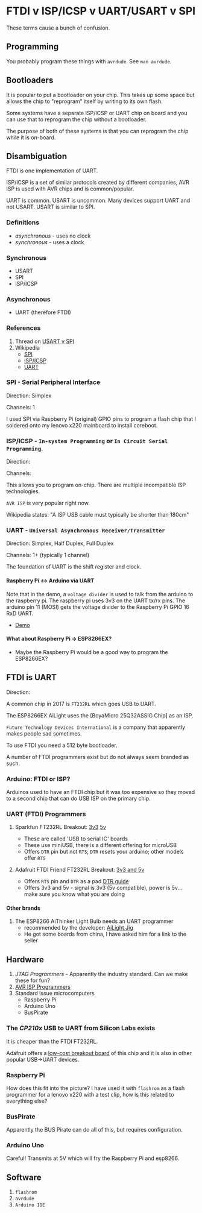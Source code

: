 # FTDI v ISP/ICSP v UART/USART v SPI

These terms cause a bunch of confusion.

## Programming

You probably program these things with `avrdude`. See `man avrdude`.


## Bootloaders

It is popular to put a bootloader on your chip. This takes up some space but allows the chip to "reprogram" itself by writing to its own flash.

Some systems have a separate ISP/ICSP or UART chip on board and you can use that to reprogram the chip without a bootloader.

The purpose of both of these systems is that you can reprogram the chip while it is on-board.


## Disambiguation

FTDI is one implementation of UART. 

ISP/ICSP is a set of similar protocols created by different companies, AVR ISP is used with AVR chips and is common/popular.

UART is common. USART is uncommon. Many devices support UART and not USART. USART is similar to SPI.


### Definitions

- *asynchronous* - uses no clock
- *synchronous* - uses a clock


### Synchronous

- USART 
- SPI
- ISP/ICSP


### Asynchronous

- UART (therefore FTDI)


### References

1. Thread on [USART v SPI](https://electronics.stackexchange.com/questions/55960/difference-between-miso-mosi-and-txd-rxd)
1. Wikipedia
    - [SPI](https://en.wikipedia.org/wiki/Serial_Peripheral_Interface_Bus)
    - [ISP/ICSP](https://en.wikipedia.org/wiki/In-system_programming)
    - [UART](https://en.wikipedia.org/wiki/Universal_asynchronous_receiver/transmitter)


### SPI - Serial Peripheral Interface

Direction: Simplex

Channels: 1

I used SPI via Raspberry Pi (original) GPIO pins to program a flash chip that I soldered onto my lenovo x220 mainboard to install coreboot.


### ISP/ICSP - `In-system Programming` or `In Circuit Serial Programming`.

Direction: 

Channels: 

This allows you to program on-chip. There are multiple incompatible ISP technologies.

`AVR ISP` is very popular right now.

Wikipedia states: "A ISP USB cable must typically be shorter than 180cm"


### UART - `Universal Asynchronous Receiver/Transmitter`

Direction: Simplex, Half Duplex, Full Duplex

Channels: 1+ (typically 1 channel)

The foundation of UART is the shift register and clock.


#### Raspberry Pi <-> Arduino via UART

Note that in the demo, a `voltage divider` is used to talk from the arduino to the raspberry pi. The raspberry pi uses 3v3 on the UART tx/rx pins.  The arduino pin 11 (MOSI) gets the voltage divider to the Raspberry Pi GPIO 16 RxD UART.

- [Demo](http://radiostud.io/understanding-raspberrypi-uart-communication/)


#### What about Raspberry Pi -> ESP8266EX?

- Maybe the Raspberry Pi would be a good way to program the ESP8266EX?


## FTDI is UART

Direction: 

A common chip in 2017 is `FT232RL` which goes USB to UART.

The ESP8266EX AiLight uses the [BoyaMicro 25Q32ASSIG Chip] as an ISP.

`Future Technology Devices International` is a company that apparently makes people sad sometimes.

To use FTDI you need a 512 byte bootloader.

A number of FTDI programmers exist but do not always seem branded as such.


### Arduino: FTDI or ISP?

Arduinos used to have an FTDI chip but it was too expensive so they moved to a second chip that can do USB ISP on the primary chip.


### UART (FTDI) Programmers

1. Sparkfun FT232RL Breakout: [3v3](https://www.sparkfun.com/products/9873) [5v](https://www.sparkfun.com/products/9716)
    - These are called 'USB to serial IC' boards
    - These use miniUSB, there is a different offering for microUSB
    - Offers `DTR` pin but not `RTS`; `DTR` resets your arduino; other models offer `RTS`

1. Adafruit FTDI Friend FT232RL Breakout: [3v3 and 5v](https://learn.adafruit.com/ftdi-friend)
    - Offers `RTS` pin and `DTR` as a pad [DTR guide](https://learn.adafruit.com/ftdi-friend/programming-blank-avrs)
    - Offers 3v3 and 5v - signal is 3v3 (5v compatible), power is 5v... make sure you know what you are doing


#### Other brands

1. The ESP8266 AiThinker Light Bulb needs an UART programmer
    - recommended by the developer: [AiLight Jig](https://www.sachatelgenhof.nl/blog/ailight-jig)
    - He got some boards from china, I have asked him for a link to the seller


## Hardware

1. *JTAG Programmers* - Apparently the industry standard. Can we make these for fun?
2. [AVR ISP Programmers](http://www.ladyada.net/learn/avr/programmers.html)
3. Standard issue microcomputers
    - Raspberry Pi
    - Arduino Uno
    - BusPirate

### The *CP210x* USB to UART from Silicon Labs exists

It is cheaper than the FTDI FT232RL.

Adafruit offers a [low-cost breakout board](https://www.adafruit.com/product/3309) of this chip and it is also in other popular USB->UART devices.


### Raspberry Pi

How does this fit into the picture? I have used it with `flashrom` as a flash programmer for a lenovo x220 with a test clip, how is this related to everything else?


### BusPirate

Apparently the BUS Pirate can do all of this, but requires configuration.


### Arduino Uno

Careful! Transmits at 5V which will fry the Raspberry Pi and esp8266.


## Software

1. `flashrom`
2. `avrdude`
3. `Arduino IDE`


